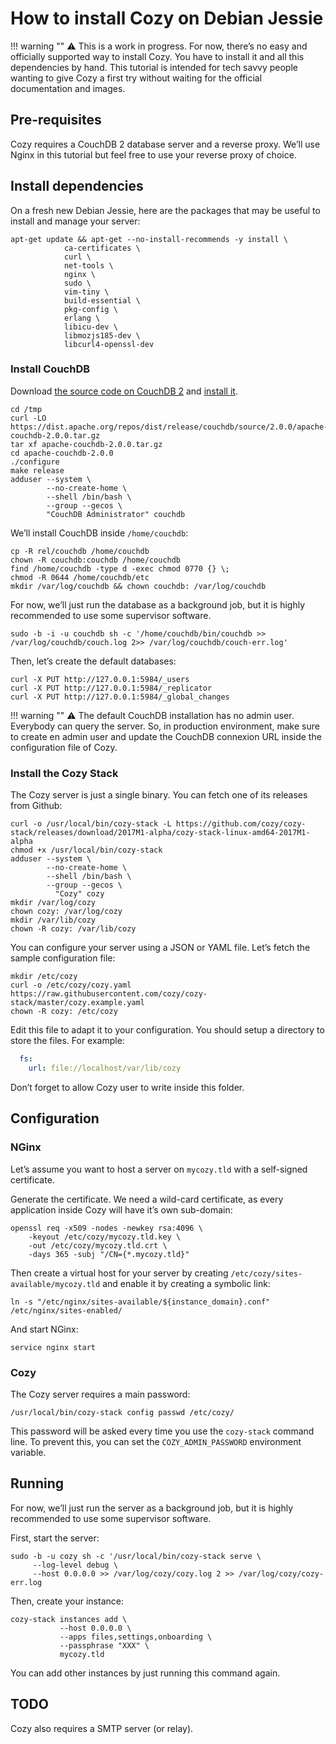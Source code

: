 # How to install Cozy on Debian Jessie

!!! warning ""
    ⚠️ This is a work in progress. For now, there’s no easy and officially supported way to install Cozy. You have to install it and all this dependencies by hand. This tutorial is intended for tech savvy people wanting to give Cozy a first try without waiting for the official documentation and images.


## Pre-requisites

Cozy requires a CouchDB 2 database server and a reverse proxy. We’ll use Nginx in this tutorial but feel free to use your reverse proxy of choice.

## Install dependencies

On a fresh new Debian Jessie, here are the packages that may be useful to install and manage your server:

```shell
apt-get update && apt-get --no-install-recommends -y install \
            ca-certificates \
            curl \
            net-tools \
            nginx \
            sudo \
            vim-tiny \
            build-essential \
            pkg-config \
            erlang \
            libicu-dev \
            libmozjs185-dev \
            libcurl4-openssl-dev
```

### Install CouchDB

Download [the source code on CouchDB 2](http://couchdb.apache.org/) and [install it](http://docs.couchdb.org/en/2.0.0/install/unix.html).

```shell
cd /tmp
curl -LO https://dist.apache.org/repos/dist/release/couchdb/source/2.0.0/apache-couchdb-2.0.0.tar.gz
tar xf apache-couchdb-2.0.0.tar.gz
cd apache-couchdb-2.0.0
./configure
make release
adduser --system \
        --no-create-home \
        --shell /bin/bash \
        --group --gecos \
        "CouchDB Administrator" couchdb
```

We’ll install CouchDB inside `/home/couchdb`:
```shell
cp -R rel/couchdb /home/couchdb
chown -R couchdb:couchdb /home/couchdb
find /home/couchdb -type d -exec chmod 0770 {} \;
chmod -R 0644 /home/couchdb/etc
mkdir /var/log/couchdb && chown couchdb: /var/log/couchdb
```

For now, we’ll just run the database as a background job, but it is highly recommended to use some supervisor software.

```shell
sudo -b -i -u couchdb sh -c '/home/couchdb/bin/couchdb >> /var/log/couchdb/couch.log 2>> /var/log/couchdb/couch-err.log'
```

Then, let’s create the default databases:
```shell
curl -X PUT http://127.0.0.1:5984/_users
curl -X PUT http://127.0.0.1:5984/_replicator
curl -X PUT http://127.0.0.1:5984/_global_changes
```

!!! warning ""
    ⚠️ The default CouchDB installation has no admin user. Everybody can query the server. So, in production environment, make sure to create en admin user and update the CouchDB connexion URL inside the configuration file of Cozy.


### Install the Cozy Stack

The Cozy server is just a single binary. You can fetch one of its releases from Github:

```shell
curl -o /usr/local/bin/cozy-stack -L https://github.com/cozy/cozy-stack/releases/download/2017M1-alpha/cozy-stack-linux-amd64-2017M1-alpha
chmod +x /usr/local/bin/cozy-stack
adduser --system \
        --no-create-home \
        --shell /bin/bash \
        --group --gecos \
          "Cozy" cozy
mkdir /var/log/cozy
chown cozy: /var/log/cozy
mkdir /var/lib/cozy
chown -R cozy: /var/lib/cozy
```

You can configure your server using a JSON or YAML file. Let’s fetch the sample configuration file:
```shell
mkdir /etc/cozy
curl -o /etc/cozy/cozy.yaml https://raw.githubusercontent.com/cozy/cozy-stack/master/cozy.example.yaml
chown -R cozy: /etc/cozy
```

Edit this file to adapt it to your configuration. You should setup a directory to store the files. For example:
```yaml
  fs:
    url: file://localhost/var/lib/cozy
```
Don’t forget to allow Cozy user to write inside this folder.

## Configuration

### NGinx

Let’s assume you want to host a server on `mycozy.tld` with a self-signed certificate.

Generate the certificate. We need a wild-card certificate, as every application inside Cozy will have it’s own sub-domain:


```shell
openssl req -x509 -nodes -newkey rsa:4096 \
    -keyout /etc/cozy/mycozy.tld.key \
    -out /etc/cozy/mycozy.tld.crt \
    -days 365 -subj "/CN={*.mycozy.tld}"
```

Then create a virtual host for your server by creating `/etc/cozy/sites-available/mycozy.tld` and enable it by creating a symbolic link:
```shell
ln -s "/etc/nginx/sites-available/${instance_domain}.conf" /etc/nginx/sites-enabled/
```

And start NGinx:
```shell
service nginx start
```

### Cozy

The Cozy server requires a main password:
```shell
/usr/local/bin/cozy-stack config passwd /etc/cozy/
```

This password will be asked every time you use the `cozy-stack` command line. To prevent this, you can set the `COZY_ADMIN_PASSWORD` environment variable.


## Running

For now, we’ll just run the server as a background job, but it is highly recommended to use some supervisor software.

First, start the server:

```shell
sudo -b -u cozy sh -c '/usr/local/bin/cozy-stack serve \
     --log-level debug \
     --host 0.0.0.0 >> /var/log/cozy/cozy.log 2 >> /var/log/cozy/cozy-err.log
```

Then, create your instance:

```shell
cozy-stack instances add \
           --host 0.0.0.0 \
           --apps files,settings,onboarding \
           --passphrase "XXX" \
           mycozy.tld
```

You can add other instances by just running this command again.


## TODO

Cozy also requires a SMTP server (or relay).
